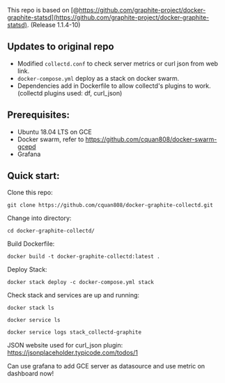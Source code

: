 This repo is based on [@https://github.com/graphite-project/docker-graphite-statsd](https://github.com/graphite-project/docker-graphite-statsd). (Release 1.1.4-10)

## Updates to original repo

- Modified `collectd.conf` to check server metrics or curl json from web link. 
- `docker-compose.yml` deploy as a stack on docker swarm.
- Dependencies add in Dockerfile to allow collectd's plugins to work. (collectd plugins used: df, curl_json)

## Prerequisites: 

- Ubuntu 18.04 LTS on GCE
- Docker swarm, refer to https://github.com/cquan808/docker-swarm-gcepd
- Grafana

## Quick start:

Clone this repo:

`git clone https://github.com/cquan808/docker-graphite-collectd.git`

Change into directory:

`cd docker-graphite-collectd/`

Build Dockerfile:

`docker build -t docker-graphite-collectd:latest .` 

Deploy Stack:

`docker stack deploy -c docker-compose.yml stack`

Check stack and services are up and running:

`docker stack ls`

`docker service ls`

`docker service logs stack_collectd-graphite`

JSON website used for curl_json plugin: https://jsonplaceholder.typicode.com/todos/1

Can use grafana to add GCE server as datasource and use metric on dashboard now!
